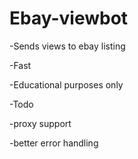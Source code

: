 # Ebay-viewbot
-Sends views to ebay listing


-Fast


-Educational purposes only



-Todo 

-proxy support


-better error handling



